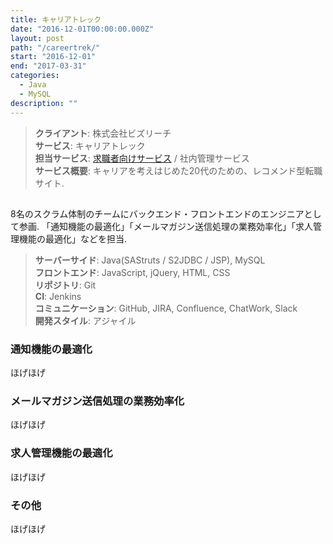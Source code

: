 ```yaml
---
title: キャリアトレック
date: "2016-12-01T00:00:00.000Z"
layout: post
path: "/careertrek/"
start: "2016-12-01"
end: "2017-03-31"
categories:
  - Java
  - MySQL
description: ""
---
```


> <b>クライアント</b>: 株式会社ビズリーチ<br />
> <b>サービス</b>: キャリアトレック<br />
> <b>担当サービス</b>: <a href="https://www.careertrek.com" target="blank">求職者向けサービス</a> / 社内管理サービス<br />
> <b>サービス概要</b>: キャリアを考えはじめた20代のための、レコメンド型転職サイト.

<!--more-->

## 
8名のスクラム体制のチームにバックエンド・フロントエンドのエンジニアとして参画.
「通知機能の最適化」「メールマガジン送信処理の業務効率化」「求人管理機能の最適化」などを担当.

> <b>サーバーサイド</b>: Java(SAStruts / S2JDBC / JSP), MySQL<br />
> <b>フロントエンド</b>: JavaScript, jQuery, HTML, CSS<br />
> <b>リポジトリ</b>: Git<br />
> <b>CI</b>: Jenkins<br />
> <b>コミュニケーション</b>: GitHub, JIRA, Confluence, ChatWork, Slack<br />
> <b>開発スタイル</b>: アジャイル

### 通知機能の最適化
ほげほげ

### メールマガジン送信処理の業務効率化
ほげほげ

### 求人管理機能の最適化
ほげほげ

### その他
ほげほげ
